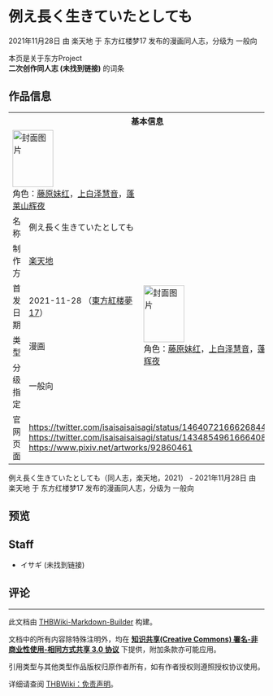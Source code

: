 # 例え長く生きていたとしても

<!-- source html: G:\repos\THBWiki-Markdown-Builder\THBWikiMarkdown\Temp\main\a\a6\ns0%3A%E4%BE%8B%E3%81%88%E9%95%B7%E3%81%8F%E7%94%9F%E3%81%8D%E3%81%A6%E3%81%84%E3%81%9F%E3%81%A8%E3%81%97%E3%81%A6%E3%82%82.html -->

2021年11月28日 由 楽天地 于 东方红楼梦17 发布的漫画同人志，分级为 一般向

本页是关于东方Project  
 **二次创作同人志 (未找到链接)** 的词条
## 作品信息

<table><tbody><tr><th colspan="3">基本信息</th></tr><tr><td class="cover-artwork-mobile" colspan="2"><a href="./文件-例え長く生きていたとしても封面.png.md" class="image" title="封面图片"><img alt="封面图片" src="https://upload.thwiki.cc/thumb/a/a3/%E4%BE%8B%E3%81%88%E9%95%B7%E3%81%8F%E7%94%9F%E3%81%8D%E3%81%A6%E3%81%84%E3%81%9F%E3%81%A8%E3%81%97%E3%81%A6%E3%82%82%E5%B0%81%E9%9D%A2.png/80px-%E4%BE%8B%E3%81%88%E9%95%B7%E3%81%8F%E7%94%9F%E3%81%8D%E3%81%A6%E3%81%84%E3%81%9F%E3%81%A8%E3%81%97%E3%81%A6%E3%82%82%E5%B0%81%E9%9D%A2.png" decoding="async" loading="lazy" width="80" height="112" srcset="https://upload.thwiki.cc/thumb/a/a3/%E4%BE%8B%E3%81%88%E9%95%B7%E3%81%8F%E7%94%9F%E3%81%8D%E3%81%A6%E3%81%84%E3%81%9F%E3%81%A8%E3%81%97%E3%81%A6%E3%82%82%E5%B0%81%E9%9D%A2.png/120px-%E4%BE%8B%E3%81%88%E9%95%B7%E3%81%8F%E7%94%9F%E3%81%8D%E3%81%A6%E3%81%84%E3%81%9F%E3%81%A8%E3%81%97%E3%81%A6%E3%82%82%E5%B0%81%E9%9D%A2.png 1.5x, https://upload.thwiki.cc/thumb/a/a3/%E4%BE%8B%E3%81%88%E9%95%B7%E3%81%8F%E7%94%9F%E3%81%8D%E3%81%A6%E3%81%84%E3%81%9F%E3%81%A8%E3%81%97%E3%81%A6%E3%82%82%E5%B0%81%E9%9D%A2.png/161px-%E4%BE%8B%E3%81%88%E9%95%B7%E3%81%8F%E7%94%9F%E3%81%8D%E3%81%A6%E3%81%84%E3%81%9F%E3%81%A8%E3%81%97%E3%81%A6%E3%82%82%E5%B0%81%E9%9D%A2.png 2x" data-file-width="307" data-file-height="428"></a><div class="cover-char">角色：<a href="./藤原妹红.md" title="藤原妹红">藤原妹红</a>，<a href="./上白泽慧音.md" title="上白泽慧音">上白泽慧音</a>，<a href="./蓬莱山辉夜.md" title="蓬莱山辉夜">蓬莱山辉夜</a></div></td>
</tr><tr><td class="label">名称</td><td colspan="2"> 例え長く生きていたとしても </td></tr><tr><td class="label">制作方</td><td><a href="./楽天地.md" title="楽天地">楽天地</a></td><td class="cover-artwork" rowspan="4" style="min-width:112px;"><a href="./文件-例え長く生きていたとしても封面.png.md" class="image" title="封面图片"><img alt="封面图片" src="https://upload.thwiki.cc/thumb/a/a3/%E4%BE%8B%E3%81%88%E9%95%B7%E3%81%8F%E7%94%9F%E3%81%8D%E3%81%A6%E3%81%84%E3%81%9F%E3%81%A8%E3%81%97%E3%81%A6%E3%82%82%E5%B0%81%E9%9D%A2.png/80px-%E4%BE%8B%E3%81%88%E9%95%B7%E3%81%8F%E7%94%9F%E3%81%8D%E3%81%A6%E3%81%84%E3%81%9F%E3%81%A8%E3%81%97%E3%81%A6%E3%82%82%E5%B0%81%E9%9D%A2.png" decoding="async" loading="lazy" width="80" height="112" srcset="https://upload.thwiki.cc/thumb/a/a3/%E4%BE%8B%E3%81%88%E9%95%B7%E3%81%8F%E7%94%9F%E3%81%8D%E3%81%A6%E3%81%84%E3%81%9F%E3%81%A8%E3%81%97%E3%81%A6%E3%82%82%E5%B0%81%E9%9D%A2.png/120px-%E4%BE%8B%E3%81%88%E9%95%B7%E3%81%8F%E7%94%9F%E3%81%8D%E3%81%A6%E3%81%84%E3%81%9F%E3%81%A8%E3%81%97%E3%81%A6%E3%82%82%E5%B0%81%E9%9D%A2.png 1.5x, https://upload.thwiki.cc/thumb/a/a3/%E4%BE%8B%E3%81%88%E9%95%B7%E3%81%8F%E7%94%9F%E3%81%8D%E3%81%A6%E3%81%84%E3%81%9F%E3%81%A8%E3%81%97%E3%81%A6%E3%82%82%E5%B0%81%E9%9D%A2.png/161px-%E4%BE%8B%E3%81%88%E9%95%B7%E3%81%8F%E7%94%9F%E3%81%8D%E3%81%A6%E3%81%84%E3%81%9F%E3%81%A8%E3%81%97%E3%81%A6%E3%82%82%E5%B0%81%E9%9D%A2.png 2x" data-file-width="307" data-file-height="428"></a><div class="cover-char">角色：<a href="./藤原妹红.md" title="藤原妹红">藤原妹红</a>，<a href="./上白泽慧音.md" title="上白泽慧音">上白泽慧音</a>，<a href="./蓬莱山辉夜.md" title="蓬莱山辉夜">蓬莱山辉夜</a></div></td>
</tr><tr><td class="label">首发日期</td><td>2021-11-28&#160;（<a href="/展会作品列表?e=%E4%B8%9C%E6%96%B9%E7%BA%A2%E6%A5%BC%E6%A2%A6%2317">東方紅楼夢17</a>）</td></tr><tr><td class="label">类型</td><td>漫画</td></tr><tr><td class="label">分级指定</td><td>一般向</td></tr>
<tr><td class="label">官网页面</td><td colspan="2"><a rel="nofollow" class="external free" href="https://twitter.com/isaisaisaisagi/status/1464072166626844673">https://twitter.com/isaisaisaisagi/status/1464072166626844673</a><br><a rel="nofollow" class="external free" href="https://twitter.com/isaisaisaisagi/status/1434854961666408450">https://twitter.com/isaisaisaisagi/status/1434854961666408450</a><br><a rel="nofollow" class="external free" href="https://www.pixiv.net/artworks/92860461">https://www.pixiv.net/artworks/92860461</a></td></tr></tbody></table>

例え長く生きていたとしても（同人志，楽天地，2021） - 2021年11月28日 由 楽天地 于 东方红楼梦17 发布的漫画同人志，分级为 一般向
## 预览
## Staff
- イサギ (未找到链接)

## 评论




---

此文档由 [THBWiki-Markdown-Builder](https://github.com/Delsin-Yu/THBWiki-Markdown-Builder) 构建。

文档中的所有内容除特殊注明外，均在 [**知识共享(Creative Commons) 署名-非商业性使用-相同方式共享 3.0 协议**](https://creativecommons.org/licenses/by-sa/3.0/deed.zh-hans) 下提供，附加条款亦可能应用。

引用类型与其他类型作品版权归原作者所有，如有作者授权则遵照授权协议使用。

详细请查阅 [THBWiki：免责声明](https://thbwiki.cc/THBWiki:%E5%85%8D%E8%B4%A3%E5%A3%B0%E6%98%8E)。

